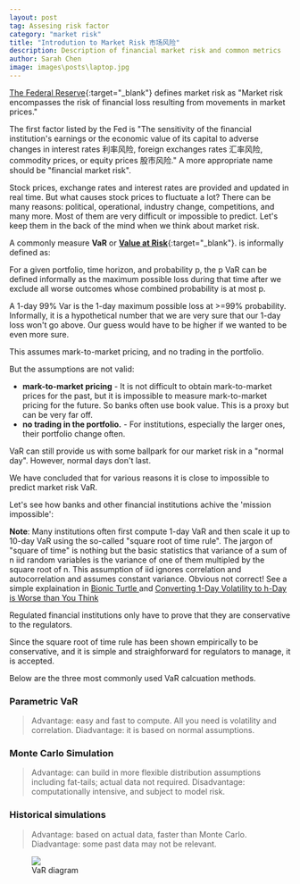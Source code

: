 ```yaml
---
layout: post
tag: Assesing risk factor
category: "market risk"
title: "Introdution to Market Risk 市场风险"
description: Description of financial market risk and common metrics
author: Sarah Chen
image: images\posts\laptop.jpg
---
```



[The Federal Reserve](https://www.federalreserve.gov/supervisionreg/topics/market_risk_mgmt.htm){:target="_blank"} defines market risk as "Market risk encompasses the risk of financial loss resulting from movements in market prices." 

The first factor listed by the Fed is "The sensitivity of the financial institution's earnings or the economic value of its capital to adverse changes in interest rates 利率风险, foreign exchanges rates 汇率风险, commodity prices, or equity prices 股市风险."   A more appropriate name should be "financial market risk". 


Stock prices, exchange rates and interest rates are provided and updated in real time.  But what causes stock prices to fluctuate a lot?  There can be many reasons: political, operational, industry change, competitions, and many more.  Most of them are very difficult or impossible to predict. 
Let's keep them in the back of the mind when we think about market risk. 

A commonly measure  **VaR** or [**Value at Risk**](https://en.wikipedia.org/wiki/Value_at_risk#cite_note-Jorion-1){:target="_blank"}.
 is informally defined as:

For a given portfolio, time horizon, and probability p, the p VaR can be defined informally as the maximum possible loss during that time after we exclude all worse outcomes whose combined probability is at most p. 

A 1-day 99% Var is the 1-day maximum possible loss at >=99% probability. Informally, it is a hypothetical number that we are very sure that our 1-day loss won't go above.  Our guess would have to be higher if we wanted to be even more sure.  

This assumes mark-to-market pricing, and no trading in the portfolio.

But the assumptions are not valid:

* **mark-to-market pricing** - It is not difficult to obtain mark-to-market prices for the past, but it is impossible to measure mark-to-market pricing for the future. So banks often use book value.  This is a proxy but can be very far off. 
* **no trading in the portfolio.** - For institutions, especially the larger ones, their portfolio change often.

VaR can still provide us with some ballpark for our market risk in a "normal day".   However, normal days don't last.  

We have concluded that for various reasons it is close to impossible to predict market risk VaR.

Let's see how banks and other financial institutions achive the 'mission impossible':
<div class="note"><p>
<b>Note</b>: Many institutions often first compute 1-day VaR and then scale it up to 10-day VaR using the so-called "square root of time rule".  The jargon of "square of time" is nothing but the basic statistics that variance of a sum of n iid random variables is the variance of one of them multipled by the square root of n.  This assumption of iid ignores correlation and autocorrelation and assumes constant variance.  Obvious not correct!  See a simple explaination in <a href="https://www.bionicturtle.com/forum/threads/what’s-wrong-with-multiplying-by-the-square-root-of-time.10035/" target="_blank">Bionic Turtle </a> and <a href="https://www.sas.upenn.edu/~fdiebold/papers/paper18/dsi.pdf" target="_blank">Converting 1-Day Volatility to h-Day is Worse than You Think
</a> 
</p></div>

Regulated financial institutions only have to prove that they are conservative to the regulators.  

Since the square root of time rule has been shown empirically to be conservative, and it is simple and straighforward for regulators to manage, it is accepted.   

Below are the three most commonly used VaR calcuation methods. 

### Parametric VaR

> Advantage: easy and fast to compute.  All you need is volatility and correlation. 
Diadvantage: it is based on normal assumptions.  

### Monte Carlo Simulation

> Advantage: can build in more flexible distribution assumptions including fat-tails; actual data not required.
Disadvantage: computationally intensive, and subject to model risk. 


### Historical simulations

> Advantage: based on actual data, faster than Monte Carlo.
Diadvantage: some past data may not be relevant.

<figure>
  <img src="{{ "/images/posts/VaR_diagram.jpg" | relative_url }}">
  <figcaption>VaR diagram</figcaption>
</figure>
